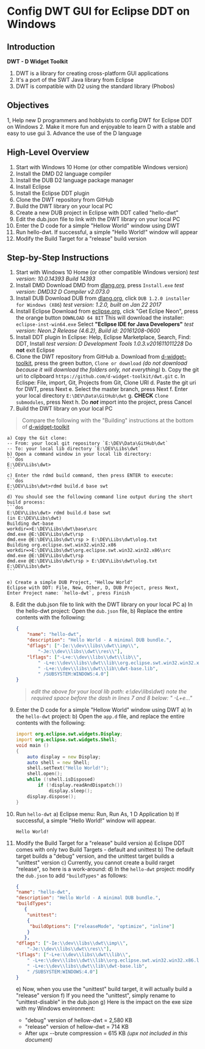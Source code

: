 # Config DWT GUI for Eclipse DDT on Windows
## Introduction
**DWT - D Widget Toolkit**
1. DWT is a library for creating cross-platform GUI applications
2. It's a port of the SWT Java library from Eclipse
3. DWT is compatible with D2 using the standard library (Phobos)
## Objectives
 1, Help new D programmers and hobbyists to config DWT for Eclipse DDT on Windows
 2. Make it more fun and enjoyable to learn D with a stable and easy to use gui
 3. Advance the use of the D language
## High-Level Overview
1. Start with Windows 10 Home (or other compatible Windows version)
2. Install the DMD D2 language compiler
3. Install the DUB D2 language package manager
4. Install Eclipse
5. Install the Eclipse DDT plugin
6. Clone the DWT repository from GitHub
7. Build the DWT library on your local PC
8. Create a new DUB project in Eclipse with DDT called "hello-dwt"
9. Edit the dub.json file to link with the DWT library on your local PC
10. Enter the D code for a simple "Hellow World" window using DWT
11. Run hello-dwt. If successful, a simple "Hello World!" window will appear
12. Modify the Build Target for a "release" build version
## Step-by-Step Instructions
1. Start with Windows 10 Home (or other compatible Windows version)
	*test version: 10.0.14393 Build 14393*
2. Install DMD
	Download DMD from [dlang.org](https://www.dlang.org), press `Install.exe`
	*test version: DMD32 D Compiler v2.073.0*
3. Install DUB
	Download DUB from  [dlang.org](https://www.code.dlang.org/download), click `DUB 1.2.0 installer for Windows (X86`)
	*test version: 1.2.0, built on Jan 22 2017*
4. Install Eclipse
	Download from [eclipse.org](https://www.eclipse.org/downloads), click "Get Eclipe Neon", press the orange button `DOWNLOAD 64 BIT`
	This will download the installer: `eclipse-inst-win64.exe`
	Select **"Eclipse IDE for Java Developers"**
	*test version: Neon.2 Release (4.6.2), Build id: 20161208-0600*
5. Install DDT plugin
	In Eclipse: Help, Eclipse Marketplace, Search, Find: DDT, Install
	*test version: D Development Tools 1.0.3.v201611011228*
	Do **not** exit Eclipse
6. Clone the DWT repository from GitHub
	a. Download from [d-widget-toolkit](https://www.github.com/d-widget-toolkit/dwt), press the green button, `Clone or download`
	*(do not download because it will download the folders only, not everything)*
	b. Copy the git uri to clipboard `https://github.com/d-widget-toolkit/dwt.git`
	c. In Eclispe: File, import, Git, Projects from Git, Clone URI
	d. Paste the git uri for DWT, press Next
	 e. Select the master branch, press Next
	 f. Enter your local directory `E:\DEV\Data\GitHub\dwt`
	g. **CHECK** `Clone submodules`, press Next
	h. Do ***not*** import into the project, press Cancel
7. Build the DWT library on your local PC
>Compare the following with the "Building" instructions at the bottom of  [d-widget-toolkit](https://www.github.com/d-widget-toolkit/dwt)

	a) Copy the Git clone:
	-- From: your local git repository `E:\DEV\Data\GitHub\dwt`
	-- To: your local lib directory `E:\DEV\Libs\dwt`
	b) Open a command window in your local lib directory:
	```dos
    E:\DEV\Libs\dwt>
    ```
	c) Enter the rdmd build command, then press ENTER to execute:
	```dos
    E:\DEV\Libs\dwt>rdmd build.d base swt
    ```
	d) You should see the following command line output during the short build process:
	```dos
    E:\DEV\Libs\dwt> rdmd build.d base swt
	(in E:\DEV\Libs\dwt)
	Building dwt-base
	workdir=>E:\DEV\Libs\dwt\base\src
	dmd.exe @E:\DEV\Libs\dwt\rsp
	dmd.exe @E:\DEV\Libs\dwt\rsp > E:\DEV\Libs\dwt\olog.txt
	Building org.eclipse.swt.win32.win32.x86
	workdir=>E:\DEV\Libs\dwt\org.eclipse.swt.win32.win32.x86\src
	dmd.exe @E:\DEV\Libs\dwt\rsp
	dmd.exe @E:\DEV\Libs\dwt\rsp > E:\DEV\Libs\dwt\olog.txt
    E:\DEV\Libs\dwt>
	```

	e) Create a simple DUB Project, "Hellow World" 
	Eclipse with DDT: File, New, Other, D, DUB Project, press Next,
	Enter Project name: `hello-dwt`, press Finish
8. Edit the dub.json file to link with the DWT library on your local PC
	a) In the hello-dwt project: Open the `dub.json` file,
	b) Replace the entire contents with the following:
	
	```json
	{
		"name": "hello-dwt",
		"description": "Hello World - A minimal DUB bundle.",
		"dflags": ["-Ie:\\dev\\libs\\dwt\\imp\\",
			"-Je:\\dev\\libs\\dwt\\res\\"],
		"lflags": ["-L+e:\\dev\\libs\\dwt\\lib\\",
			" -L+e:\\dev\\libs\\dwt\\lib\\org.eclipse.swt.win32.win32.x86.lib",
			" -L+e:\\dev\\libs\\dwt\\lib\\dwt-base.lib",
			" /SUBSYSTEM:WINDOWS:4.0"]
	}
	```
	>*edit the above for your local lib path: e:\\dev\\libs\\dwt)*
	*note the required space before the dash in lines 7 and 8 below: " -L+e..."*

9. Enter the D code for a simple "Hellow World" window using DWT
	a) In the `hello-dwt` project:
	b) Open the `app.d` file, and replace the entire contents with the following:
	
	```d
	import org.eclipse.swt.widgets.Display;
	import org.eclipse.swt.widgets.Shell;
	void main ()
	{
		auto display = new Display;
		auto shell = new Shell;
		shell.setText("Hello World!");
		shell.open();
		while (!shell.isDisposed)
			if (!display.readAndDispatch())
				display.sleep();
		display.dispose();
	}
	```
10. Run `hello-dwt`
	a) Eclipse menu: Run, Run As, 1 D Application
	b) If successful, a simple "Hello World!" window will appear.
	
	```
	Hello World!
	```
11. Modify the Build Target for a "release" build version
	a) Eclispe DDT comes with only two Build Targets - default and unittest
	b) The default target builds a "debug" version, and the unittest target builds a "unittest" version
	c) Currently, you cannot create a build rarget "release", so here is a work-around:
	 d) In the `hello-dwt` project: modify the `dub.json` to add `"buildTypes"` as follows:
	 
	```json
	{
	"name": "hello-dwt",
	"description": "Hello World - A minimal DUB bundle.",
	"buildTypes":
	   {
	    "unittest":
	    {
	     "buildOptions": ["releaseMode", "optimize", "inline"]
	    }
	   },
	"dflags": ["-Ie:\\dev\\libs\\dwt\\imp\\", 
		"-Je:\\dev\\libs\\dwt\\res\\"],
	"lflags": ["-L+e:\\dev\\libs\\dwt\\lib\\",
		" -L+e:\\dev\\libs\\dwt\\lib\\org.eclipse.swt.win32.win32.x86.lib",
		" -L+e:\\dev\\libs\\dwt\\lib\\dwt-base.lib",
		" /SUBSYSTEM:WINDOWS:4.0"]
	}
	```
	e) Now, when you use the "unittest" build target, it will actually build a "release" version
	f) If you need the "unittest", simply rename to "unittest-disable" in the dub.json
	g) Here is the impact on the exe size with my Windows environment:
	 - "debug" version of hellow-dwt = 2,580 KB
	 - "release" version of hellow-dwt = 714 KB
	 - After upx --brute compression = 615 KB *(upx not included in this document)*



